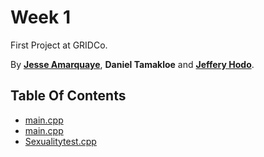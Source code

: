 # Week 1

First Project at GRIDCo.

By [**Jesse Amarquaye**](https://www.linkedin.com/in/amarquaye), **Daniel Tamakloe** and [**Jeffery Hodo**](https://www.linkedin.com/in/jeffery-andy-hodo-995973252).

## Table Of Contents

- [main.cpp](main.py)
- [main.cpp](main.cpp)
- [Sexualitytest.cpp](Sexualitytest.cpp)
